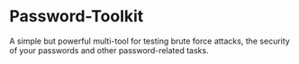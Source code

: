# Password-Toolkit
A simple but powerful multi-tool for testing brute force attacks, the security of your passwords and other password-related tasks.
